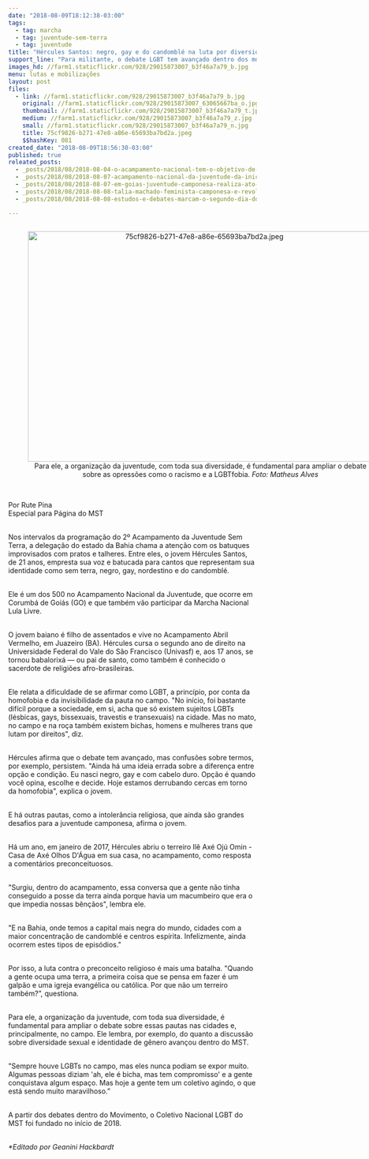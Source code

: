 ```yaml
---
date: "2018-08-09T18:12:38-03:00"
tags:
  - tag: marcha
  - tag: juventude-sem-terra
  - tag: juventude
title: "Hércules Santos: negro, gay e do candomblé na luta por diversidade sexual e religiosa"
support_line: "Para militante, o debate LGBT tem avançado dentro dos movimentos populares, mas ainda é preciso discutir preconceito contra religiões afro-brasileiras"
images_hd: //farm1.staticflickr.com/928/29015873007_b3f46a7a79_b.jpg
menu: lutas e mobilizações
layout: post
files:
  - link: //farm1.staticflickr.com/928/29015873007_b3f46a7a79_b.jpg
    original: //farm1.staticflickr.com/928/29015873007_63065667ba_o.jpg
    thumbnail: //farm1.staticflickr.com/928/29015873007_b3f46a7a79_t.jpg
    medium: //farm1.staticflickr.com/928/29015873007_b3f46a7a79_z.jpg
    small: //farm1.staticflickr.com/928/29015873007_b3f46a7a79_n.jpg
    title: 75cf9826-b271-47e8-a86e-65693ba7bd2a.jpeg
    $$hashKey: 081
created_date: "2018-08-09T18:56:30-03:00"
published: true
releated_posts:
  - _posts/2018/08/2018-08-04-o-acampamento-nacional-tem-o-objetivo-de-inserir-a-juventude-sem-terra-na-luta-politica-da-classe-trabalhadora-destaca-dirigente-do-mst.md
  - _posts/2018/08/2018-08-07-acampamento-nacional-da-juventude-da-inicio-a-marcha-historica-do-mst.md
  - _posts/2018/08/2018-08-07-em-goias-juventude-camponesa-realiza-ato-politico-cultural-em-defesa-de-lula.md
  - _posts/2018/08/2018-08-08-talia-machado-feminista-camponesa-e-revolucionaria.md
  - _posts/2018/08/2018-08-08-estudos-e-debates-marcam-o-segundo-dia-do-acampamento-nacional-da-juventude-do-mst.md

---
```

<div style="text-align:center">
<figure class="image" style="display:inline-block"><img alt="75cf9826-b271-47e8-a86e-65693ba7bd2a.jpeg" height="467" src="//farm1.staticflickr.com/928/29015873007_b3f46a7a79_b.jpg" width="700" />
<figcaption>Para ele, a organiza&ccedil;&atilde;o da juventude, com toda sua diversidade, &eacute; fundamental para ampliar o debate sobre as opress&otilde;es como o racismo e a LGBTfobia. <em>Foto: Matheus Alves</em></figcaption>
</figure>
</div>

<p><br />
Por Rute Pina<br />
Especial para P&aacute;gina do MST<br />
&nbsp;</p>

<p>Nos intervalos da programa&ccedil;&atilde;o do 2&ordm; Acampamento da Juventude Sem Terra, a delega&ccedil;&atilde;o do estado da Bahia chama a aten&ccedil;&atilde;o com os batuques improvisados com pratos e talheres. Entre eles, o jovem H&eacute;rcules Santos, de 21 anos, empresta sua voz e batucada para cantos que representam sua identidade como sem terra, negro, gay, nordestino e do candombl&eacute;.<br />
&nbsp;</p>

<p>Ele &eacute; um dos 500 no Acampamento Nacional da Juventude, que ocorre em Corumb&aacute; de Goi&aacute;s (GO) e que tamb&eacute;m v&atilde;o participar da Marcha Nacional Lula Livre.<br />
&nbsp;</p>

<p>O jovem baiano &eacute; filho de assentados e vive no Acampamento Abril Vermelho, em Juazeiro (BA). H&eacute;rcules cursa o segundo ano de direito na Universidade Federal do Vale do S&atilde;o Francisco (Univasf) e, aos 17 anos, se tornou babalorix&aacute; &mdash; ou pai de santo, como tamb&eacute;m &eacute; conhecido o sacerdote de religi&otilde;es afro-brasileiras.<br />
&nbsp;</p>

<p>Ele relata a dificuldade de se afirmar como LGBT, a princ&iacute;pio, por conta da homofobia e da invisibilidade da pauta no campo. &quot;No in&iacute;cio, foi bastante dif&iacute;cil porque a sociedade, em si, acha que s&oacute; existem sujeitos LGBTs (l&eacute;sbicas, gays, bissexuais, travestis e transexuais) na cidade. Mas no mato, no campo e na ro&ccedil;a tamb&eacute;m existem bichas, homens e mulheres trans que lutam por direitos&quot;, diz.<br />
&nbsp;</p>

<p>H&eacute;rcules afirma que o debate tem avan&ccedil;ado, mas confus&otilde;es sobre termos, por exemplo, persistem. &quot;Ainda h&aacute; uma ideia errada sobre a diferen&ccedil;a entre op&ccedil;&atilde;o e condi&ccedil;&atilde;o. Eu nasci negro, gay e com cabelo duro. Op&ccedil;&atilde;o &eacute; quando voc&ecirc; opina, escolhe e decide. Hoje estamos derrubando cercas em torno da homofobia&quot;, explica o jovem.<br />
&nbsp;</p>

<p>E h&aacute; outras pautas, como a intoler&acirc;ncia religiosa, que ainda s&atilde;o grandes desafios para a juventude camponesa, afirma o jovem.<br />
&nbsp;</p>

<p>H&aacute; um ano, em janeiro de 2017, H&eacute;rcules abriu o terreiro Il&ecirc; Ax&eacute; Oj&uacute; Omin - Casa de Ax&eacute; Olhos D&#39;&Aacute;gua em sua casa, no acampamento, como resposta a coment&aacute;rios preconceituosos.<br />
&nbsp;</p>

<p>&quot;Surgiu, dentro do acampamento, essa conversa que a gente n&atilde;o tinha conseguido a posse da terra ainda porque havia um macumbeiro que era o que impedia nossas b&ecirc;n&ccedil;&atilde;os&quot;, lembra ele.<br />
&nbsp;</p>

<p>&quot;E na Bahia, onde temos a capital mais negra do mundo, cidades com a maior concentra&ccedil;&atilde;o de candombl&eacute; e centros esp&iacute;rita. Infelizmente, ainda ocorrem estes tipos de epis&oacute;dios.&quot;<br />
&nbsp;</p>

<p>Por isso, a luta contra o preconceito religioso &eacute; mais uma batalha. &quot;Quando a gente ocupa uma terra, a primeira coisa que se pensa em fazer &eacute; um galp&atilde;o e uma igreja evang&eacute;lica ou cat&oacute;lica. Por que n&atilde;o um terreiro tamb&eacute;m?&rdquo;, questiona.<br />
&nbsp;</p>

<p>Para ele, a organiza&ccedil;&atilde;o da juventude, com toda sua diversidade, &eacute; fundamental para ampliar o debate sobre essas pautas nas cidades e, principalmente, no campo. Ele lembra, por exemplo, do quanto a discuss&atilde;o sobre diversidade sexual e identidade de g&ecirc;nero avan&ccedil;ou dentro do MST.<br />
&nbsp;</p>

<p>&quot;Sempre houve LGBTs no campo, mas eles nunca podiam se expor muito. Algumas pessoas diziam &#39;ah, ele &eacute; bicha, mas tem compromisso&#39; e a gente conquistava algum espa&ccedil;o. Mas hoje a gente tem um coletivo agindo, o que est&aacute; sendo muito maravilhoso.&rdquo;<br />
&nbsp;</p>

<p>A partir dos debates dentro do Movimento, o Coletivo Nacional LGBT do MST foi fundado no in&iacute;cio de 2018.<br />
&nbsp;</p>

<p><em>*Editado por Geanini Hackbardt</em></p>
